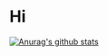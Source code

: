 # Hi

[![Anurag's github stats](https://github-readme-stats.vercel.app/api?username=Tilo-K&show_icons=true&theme=nord)](https://github.com/anuraghazra/github-readme-stats)
